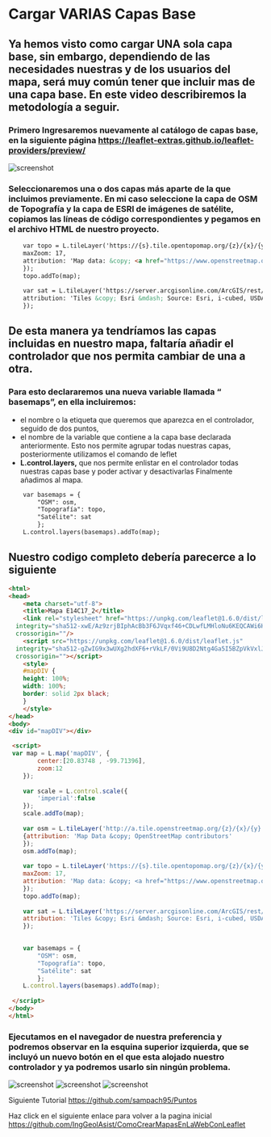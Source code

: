 # Cargar VARIAS Capas Base
## Ya hemos visto como cargar UNA sola capa base, sin embargo, dependiendo de las necesidades nuestras y de los usuarios del mapa, será muy común tener que incluir mas de una capa base. En este video describiremos la metodología a seguir.
### Primero Ingresaremos nuevamente al catálogo de capas base, en la siguiente página https://leaflet-extras.github.io/leaflet-providers/preview/ 

![screenshot](https://raw.githubusercontent.com/sampach95/CargarVARIASCapasBase/master/img/catalogo.png)

### Seleccionaremos una o dos capas más aparte de la que incluimos previamente. En mi caso seleccione la capa de OSM de Topografía y la capa de ESRI de imágenes de satélite, copiamos las líneas de código correspondientes y pegamos en el archivo HTML de nuestro proyecto.

``` html
	var topo = L.tileLayer('https://{s}.tile.opentopomap.org/{z}/{x}/{y}.png', {
	maxZoom: 17,
	attribution: 'Map data: &copy; <a href="https://www.openstreetmap.org/copyright">OpenStreetMap</a> contributors, <a href="http://viewfinderpanoramas.org">SRTM</a> | Map style: &copy; <a href="https://opentopomap.org">OpenTopoMap</a> (<a href="https://creativecommons.org/licenses/by-sa/3.0/">CC-BY-SA</a>)'
	}); 
	topo.addTo(map);
	
	var sat = L.tileLayer('https://server.arcgisonline.com/ArcGIS/rest/services/World_Imagery/MapServer/tile/{z}/{y}/{x}', {
	attribution: 'Tiles &copy; Esri &mdash; Source: Esri, i-cubed, USDA, USGS, AEX, GeoEye, Getmapping, Aerogrid, IGN, IGP, UPR-EGP, and the GIS User Community'
	});
```

## De esta manera ya tendríamos las capas incluidas en nuestro mapa, faltaría añadir el controlador que nos permita cambiar de una a otra.
### Para esto declararemos una nueva variable llamada “ basemaps”, en ella incluiremos:
- el  nombre o la etiqueta que queremos que aparezca en el controlador, seguido de dos puntos, 
- el nombre de la variable que contiene a la capa base declarada anteriormente.
Esto nos permite agrupar todas nuestras capas, posteriormente utilizamos el comando de leflet
- **L.control.layers,** que nos permite enlistar en el controlador todas nuestras capas base y poder activar y desactivarlas
Finalmente añadimos al mapa.

``` html
	var basemaps = {
		"OSM": osm,
		"Topografía": topo,										
		"Satélite": sat
		};
	L.control.layers(basemaps).addTo(map);
```
## Nuestro codigo completo debería parecerce a lo siguiente
``` html
<html>
<head>
	<meta charset="utf-8">
	<title>Mapa E14C17_2</title>
	<link rel="stylesheet" href="https://unpkg.com/leaflet@1.6.0/dist/leaflet.css"
  integrity="sha512-xwE/Az9zrjBIphAcBb3F6JVqxf46+CDLwfLMHloNu6KEQCAWi6HcDUbeOfBIptF7tcCzusKFjFw2yuvEpDL9wQ=="
  crossorigin=""/>
	<script src="https://unpkg.com/leaflet@1.6.0/dist/leaflet.js"
  integrity="sha512-gZwIG9x3wUXg2hdXF6+rVkLF/0Vi9U8D2Ntg4Ga5I5BZpVkVxlJWbSQtXPSiUTtC0TjtGOmxa1AJPuV0CPthew=="
  crossorigin=""></script>
	<style>
	#mapDIV {
	height: 100%;
	width: 100%;
	border: solid 2px black;
	}
	</style>
</head>
<body>
<div id="mapDIV"></div>

 <script>	
 var map = L.map('mapDIV', {
		center:[20.83748 , -99.71396],
		zoom:12
	});
	
	var scale = L.control.scale({
		'imperial':false
	});
	scale.addTo(map);
	
	var osm = L.tileLayer('http://a.tile.openstreetmap.org/{z}/{x}/{y}.png',
	{attribution: 'Map Data &copy; OpenStreetMap contributors'
	});
	osm.addTo(map);
	
	var topo = L.tileLayer('https://{s}.tile.opentopomap.org/{z}/{x}/{y}.png', {
	maxZoom: 17,
	attribution: 'Map data: &copy; <a href="https://www.openstreetmap.org/copyright">OpenStreetMap</a> contributors, <a href="http://viewfinderpanoramas.org">SRTM</a> | Map style: &copy; <a href="https://opentopomap.org">OpenTopoMap</a> (<a href="https://creativecommons.org/licenses/by-sa/3.0/">CC-BY-SA</a>)'
	}); 
	topo.addTo(map);
	
	var sat = L.tileLayer('https://server.arcgisonline.com/ArcGIS/rest/services/World_Imagery/MapServer/tile/{z}/{y}/{x}', {
	attribution: 'Tiles &copy; Esri &mdash; Source: Esri, i-cubed, USDA, USGS, AEX, GeoEye, Getmapping, Aerogrid, IGN, IGP, UPR-EGP, and the GIS User Community'
	});

	
	var basemaps = {
		"OSM": osm,
		"Topografía": topo,										
		"Satélite": sat
		};
	L.control.layers(basemaps).addTo(map);
	
 </script>
</body>
</html>

```


### Ejecutamos en el navegador de nuestra preferencia y podremos observar en la esquina superior izquierda, que se incluyó un nuevo botón en el que esta alojado nuestro controlador y ya podremos usarlo sin ningún problema. 
![screenshot](https://raw.githubusercontent.com/sampach95/CargarVARIASCapasBase/master/img/topo.png)
![screenshot](https://raw.githubusercontent.com/sampach95/CargarVARIASCapasBase/master/img/osm.png)
![screenshot](https://raw.githubusercontent.com/sampach95/CargarVARIASCapasBase/master/img/satelital.png)

Siguiente Tutorial https://github.com/sampach95/Puntos

Haz click en el siguiente enlace para volver a la pagina inicial https://github.com/IngGeolAsist/ComoCrearMapasEnLaWebConLeaflet
